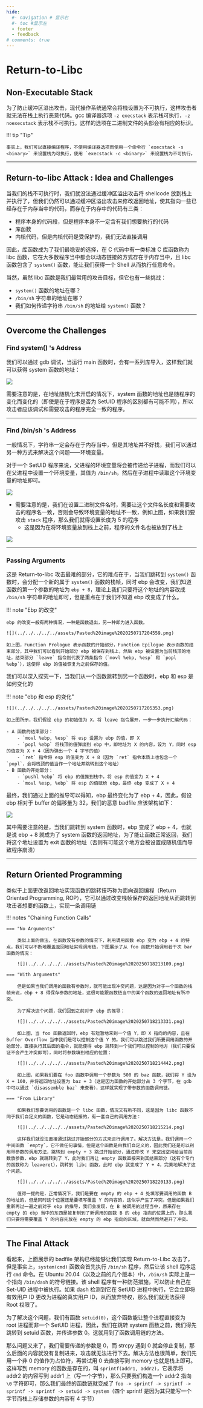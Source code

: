 ```yaml
---
hide:
  #- navigation # 显示右
  #- toc #显示左
  - footer
  - feedback
# comments: true
---  
```


# Return-to-Libc

## Non-Executable Stack

为了防止缓冲区溢出攻击，现代操作系统通常会将栈设置为不可执行，这样攻击者就无法在栈上执行恶意代码。gcc 编译器选项 `-z execstack` 表示栈可执行，`-z noexecstack` 表示栈不可执行。这样的选项在二进制文件的头部会有相应的标识。

!!! tip "Tip"

	事实上，我们可以直接编译程序，不使用编译器选项而使用一个命令行 `execstack -s <binary>` 来设置栈为可执行，使用 `execstack -c <binary>` 来设置栈为不可执行。
***
## Return-to-libc Attack : Idea and Challenges

当我们的栈不可执行时，我们就没法通过缓冲区溢出攻击将 shellcode 放到栈上并执行了，但我们仍然可以通过缓冲区溢出攻击来修改返回地址，使其指向一些已经存在于内存当中的代码，而存在于内存中的代码有三类：

- 程序本身的代码段，但是程序本身不一定含有我们想要执行的代码
- 库函数
- 内核代码，但是内核代码是受保护的，我们无法直接调用

因此，库函数成为了我们最稳妥的选择，在 C 代码中有一类标准 C 库函数称为 libc 函数，它在大多数程序当中都会以动态链接的方式存在于内存当中，且 libc 函数包含了 `system()` 函数，能让我们获得一个 Shell 从而执行任意命令。

当然，虽然 libc 函数是我们最常用的攻击目标，但它也有一些挑战：

- `system()` 函数的地址在哪？
- `/bin/sh` 字符串的地址在哪？
- 我们如何传递字符串 `/bin/sh` 的地址给 `system()` 函数？
***
## Overcome the Challenges

### Find system() 's Address

我们可以通过 gdb 调试，当运行 main 函数时，会有一系列库导入，这样我们就可以获得 system 函数的地址：

![](../../../../../assets/Pasted%20image%2020250717202824.png)

需要注意的是，在地址随机化未开启的情况下，system 函数的地址也是随程序的变化而变化的（即使是在于程序是否为 SetUID 程序的区别都有可能不同），所以攻击者应该调试和需要攻击的程序完全一致的程序。
***
### Find /bin/sh 's Address

一般情况下，字符串一定会存在于内存当中，但是其地址并不好找，我们可以通过另一种方式来解决这个问题——环境变量。

对于一个 SetUID 程序来说，父进程的环境变量将会被传递给子进程，而我们可以在父进程中设置一个环境变量，其值为 `/bin/sh`，然后在子进程中读取这个环境变量的地址即可。

![](../../../../../assets/Pasted%20image%2020250717203525.png)

- 需要注意的是，我们在设置二进制文件名时，需要让这个文件名长度和需要攻击的程序名一致，否则会导致环境变量的地址不一致，例如上图，如果我们要攻击 `stack` 程序，那么我们就得设置长度为 5 的程序
	- 这是因为在将环境变量放到栈上之前，程序的文件名也被放到了栈上

![](../../../../../assets/Pasted%20image%2020250717203826.png)
***
### Passing Arguments

这是 Return-to-libc 攻击最难的部分，它的难点在于，当我们跳转到 `system()` 函数时，会分配一个新的属于 `system()` 函数的栈帧，同时 ebp 会改变，我们知道函数的第一个参数的地址为 `ebp + 8`，理论上我们只要将这个地址的内容改成 `/bin/sh` 字符串的地址即可，但是重点在于我们不知道 ebp 改变成了什么。

!!! note "Ebp 的改变"

	ebp 的改变一般有两种情况，一种是函数退出，另一种即为进入函数。
	
	![](../../../../../assets/Pasted%20image%2020250717204559.png)
	
	如上图，Function Prologue 表示函数的开始部分，Function Epilogue 表示函数的结束部分，其中我们可以看到开始部分 ebp 被保存到栈上，然后 ebp 被设置为当前栈顶的地址，结束部分 `leave` 指令则代表了两条指令（`movl %ebp, %esp` 和 `popl %ebp`），这使得 ebp 的值被恢复为之前保存的值。

我们可以深入探究一下，当我们从一个函数跳转到另一个函数时，ebp 和 esp 是如何变化的

!!! note "ebp 和 esp 的变化"

	![](../../../../../assets/Pasted%20image%2020250717205353.png)
	
	如上图所示，我们假设 ebp 的初始值为 X，将 leave 指令展开，一步一步执行汇编代码：
	
	- A 函数的结束部分：
		- `movl %ebp, %esp` 将 esp 设置为 ebp 的值，即 X
		- `popl %ebp` 将栈顶的值弹出到 ebp 中，即地址为 X 的内容，设为 Y，同时 esp 的值变为 X + 4（因为弹出一个 4 字节的值）
		- `ret` 指令将 esp 的值变为 X + 8（因为 `ret` 指令本质上也包含一个 `popl`，会将栈顶的值当作一个地址并跳转到这个地址）
	- B 函数的开始部分：
		- `pushl %ebp` 将 ebp 的值推到栈中，将 esp 的值变为 X + 4
		- `movl %esp, %ebp` 将 esp 的值赋给 ebp，最终 ebp 变成了 X + 4

最终，我们通过上面的推导可以得知，ebp 最终变化为了 ebp + 4，因此，假设 ebp 相对于 buffer 的偏移量为 32，我们的恶意 badfile 应该架构如下：

![](../../../../../assets/Pasted%20image%2020250717210546.png)

其中需要注意的是，当我们跳转到 system 函数时，ebp 变成了 ebp + 4，也就是说 ebp + 8 就成为了 system 函数的返回地址，为了能让函数正常返回，我们将这个地址设置为 exit 函数的地址（否则有可能这个地方会被设置成随机值而导致程序崩溃）
***
## Return Oriented Programming

类似于上面更改返回地址实现函数的跳转技巧称为面向返回编程（Return Oriented Programming, ROP），它可以通过改变栈帧保存的返回地址从而跳转到攻击者想要的函数上，实现一条调用链

!!! notes "Chaining Function Calls"

	=== "No Arguments"
	
		类似上面的做法，在函数没有参数的情况下，利用调用函数 ebp 变为 ebp + 4 的特点，我们可以不断地覆盖返回地址实现调用链，下图展示了从 foo 函数开始调用若干次 bar 函数的情况：
		
		![](../../../../../assets/Pasted%20image%2020250718213109.png)
	
	=== "With Arguments"
	
		但是如果当我们调用的函数有参数时，就可能出现冲突问题，这是因为对于一个函数的栈帧来说，ebp + 8 得保存参数的地址，这很可能跟函数链当中的某个函数的返回地址有所冲突。
		
		为了解决这个问题，我们回到之前对于 ebp 的推导：
		
		![](../../../../../assets/Pasted%20image%2020250718213331.png)
		
		如上图，当 foo 函数返回时，ebp 有短暂地来到一个值 Y，即 X 指向的内容，且在 Buffer Overflow 当中我们是可以控制这个值 Y 的。我们可以跳过我们所要调用函数的开始部分，直接执行其后面的指令，就能使得 ebp 跳转到一个我们可以控制的地方（我们只要保证不会产生冲突即可），同时将参数填到相应的位置：
		
		![](../../../../../assets/Pasted%20image%2020250718214442.png)
		
		如上图，如果我们要在 foo 函数中调用一个参数为 500 的 baz 函数，我们将 Y 设为 X + 100，并将返回地址设置为 baz + 3（这是因为函数的开始部分占 3 个字节，在 gdb 中可以通过 `disassemble baz` 来查看），这样就实现了带参数的函数调用链。
	
	=== "From Library"
	
		如果我们想要调用的函数是一个 libc 函数，情况又有所不同，这是因为 libc 函数不同于我们自定义的函数，它是动态链接的，有一套自己的调用方法：
		
		![](../../../../../assets/Pasted%20image%2020250718215214.png)
		
		这样我们就没法直接通过跳过开始部分的方式来进行调用了。解决方法是，我们调用一个中间函数 `empty`，它不做任何事情，但是这个函数是由我们自定义的，因此我们还是可以利用带参数的调用方法，跳转到 empty + 3 跳过开始部分，通过修改 Y 来空出空间给当前函数放参数，ebp 就跳转到了 Y，此时我们再让 empty 函数直接来到其结束部分（这有个专门的函数称为 leaveret），跳转到 libc 函数，此时 ebp 就变成了 Y + 4，完美地解决了这个问题。
		
		![](../../../../../assets/Pasted%20image%2020250718220133.png)
		
		值得一提的是，正常情况下，我们是要在 empty 的 ebp + 4 处填写要调用的函数 B 的地址的，但是同时这个位置还是要填写覆盖 Y 的内容的，这似乎产生了冲突。但是如果我们重新再过一遍之前对于 ebp 的推导，我们会发现，在 B 被调用的过程当中，原来存在 empty 的 ebp 当中的东西是被复制到了新调用的函数 B 的 ebp 指向的位置上的，那么我们只要将需要覆盖 Y 的内容先放在 empty 的 ebp 指向的区域，就自然而然避开了冲突。
***
## The Final Attack

看起来，上面展示的 badfile 架构已经能够让我们实现 Return-to-Libc 攻击了，但是事实上，`system(cmd)` 函数会首先执行 `/bin/sh` 程序，然后让该 shell 程序运行 `cmd` 命令。在 Ubuntu 20.04（以及之前的几个版本）中，`/bin/sh` 实际上是一个指向 `/bin/dash` 的符号链接。该 shell 程序有一种防范措施，可以防止自己在 Set-UID 进程中被执行。如果 dash 检测到它在 SetUID 进程中执行，它会立即将有效用户 ID 更改为进程的真实用户 ID，从而放弃特权，那么我们就无法获得 Root 权限了。

为了解决这个问题，我们有函数 `setuid(0)`，这个函数能让整个进程直接变为 root 进程而非一个 SetUID 进程，因此，我们在跳转 system 函数之前，我们得先跳转到 setuid 函数，并传递参数 0。这就用到了函数调用链的方法。

那么问题又来了，我们需要传递的参数是 0，而 strcpy 遇到 0 就会停止复制，那么后面的内容就没有复制进来，攻击就无法进行下去。解决方法也很简单，我们先用一个非 0 的值作为占位符，再尝试用 0 去直接写到 memory 也就是栈上即可。这样写到 memory 的函数是存在的，叫 `sprintf(addr1, addr2)`，它表示将 addr2 的内容写到 addr1 上（写一个字节），那么只要我们构造一个 addr2 指向 `\0` 字符即可，那么我们最终的函数链就变成了 `foo -> sprintf -> sprintf -> sprintf -> sprintf -> setuid -> system`（四个 sprintf 是因为其只能写一个字节而栈上存储参数的内容有 4 字节）










